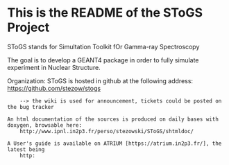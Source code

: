 This is the README of the SToGS Project
=====

SToGS stands for
    Simultation Toolkit fOr Gamma-ray Spectroscopy


The goal is to develop a GEANT4 package in order to fully simulate 
experiment in Nuclear Structure.


Organization: 
    SToGS is hosted in github at the following address: https://github.com/stezow/stogs
    
        --> the wiki is used for announcement, tickets could be posted on the bug tracker
    
    An html documentation of the sources is produced on daily bases with doxygen, browsable here: 
        http://www.ipnl.in2p3.fr/perso/stezowski/SToGS/shtmldoc/
    
    A User's guide is available on ATRIUM [https://atrium.in2p3.fr/], the latest being 
        http:

